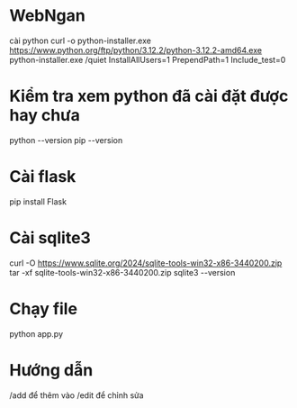 # WebNgan
cài python
curl -o python-installer.exe https://www.python.org/ftp/python/3.12.2/python-3.12.2-amd64.exe
python-installer.exe /quiet InstallAllUsers=1 PrependPath=1 Include_test=0

# Kiểm tra xem python đã cài đặt được hay chưa
python --version
pip --version


# Cài flask
pip install Flask

# Cài sqlite3
curl -O https://www.sqlite.org/2024/sqlite-tools-win32-x86-3440200.zip
tar -xf sqlite-tools-win32-x86-3440200.zip
sqlite3 --version


# Chạy file
python app.py

# Hướng dẫn
/add để thêm vào 
/edit để chỉnh sửa


